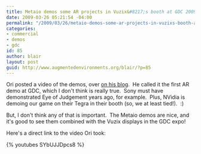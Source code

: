 ```yaml
---
title: Metaio demos some AR projects in Vuzix&#8217;s booth at GDC 2009
date: 2009-03-26 05:21:54 -04:00
permalink: "/2009/03/26/metaio-demos-some-ar-projects-in-vuzixs-booth-at-gdc-2009/"
categories:
- commercial
- demos
- gdc
id: 85
author: blair
layout: post
guid: http://www.augmentedenvironments.org/blair/?p=85
---
```


Ori posted a video of the demos, over [on his blog](http://gamesalfresco.com/2009/03/26/gdc-2009-first-augmented-reality-demo-at-a-game-developer-conference/).  He called it the first AR demo at GDC, which I don't think is really true.  Sony must have demonstrated Eye of Judgement years ago, for example.  Plus, NVidia is demoing our game on their Tegra in their booth (so, we at least tied!).  :)

But, I don't think any of that is important.  The Metaio demos are nice, and it's good to see them combined with the Vuzix displays in the GDC expo!

Here's a direct link to the video Ori took:

{% youtubes SYbUJJDpcs8 %}
